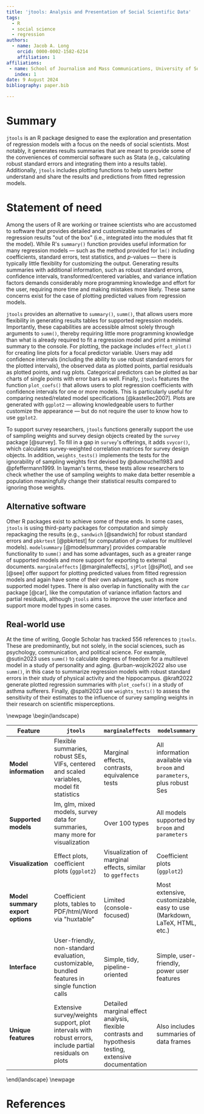 ```yaml
---
title: 'jtools: Analysis and Presentation of Social Scientific Data'
tags:
  - R
  - social science
  - regression
authors:
  - name: Jacob A. Long
    orcid: 0000-0002-1582-6214
    affiliation: 1
affiliations:
 - name: School of Journalism and Mass Communications, University of South Carolina, USA
   index: 1
date: 9 August 2024
bibliography: paper.bib

---
```


# Summary

`jtools` is an R package designed to ease the exploration and
presentation of regression models with a focus on the needs of social scientists.
Most notably, it generates results summaries that are meant to provide some
of the conveniences of commercial software such as Stata (e.g., calculating
robust standard errors and integrating them into a results table).
Additionally, `jtools` includes plotting functions to help users better 
understand and share the results and predictions from fitted regression models.

# Statement of need

Among the users of R are working or trainee scientists who are accustomed to
software that provides detailed and customizable summaries of regression results
"out of the box" (i.e., integrated into the modules that fit the model). While
R's `summary()` function provides useful information for many regression 
models — such as the method provided for `lm()` including coefficients, 
standard errors, test statistics, and *p*-values — there is typically little
flexiblity for customizing the output. Generating results summaries with 
additional information, such as robust standard errors, confidence intervals,
transformed/centered variables, and variance inflation factors demands 
considerably more programming knowledge and effort for the user, requiring more
time and making mistakes more likely. These same concerns exist for the case of
plotting predicted values from regression models.

`jtools` provides an alternative to `summary()`, `summ()`, that allows users
more flexibility in generating results tables for supported regression models.
Importantly, these capabilities are accessible almost solely through
arguments to `summ()`, thereby requiring little more programming knowledge
than what is already required to fit a regression model and print a minimal 
summary to the console. For plotting, the package includes `effect_plot()`
for creating line plots for a focal predictor variable. Users may add 
confidence intervals (including the ability to use robust standard errors for
the plotted intervals), the observed data as plotted points, partial residuals
as plotted points, and rug plots. Categorical predictors can be plotted as 
bar charts of single points with error bars as well. Finally, `jtools` features
the function `plot_coefs()` that allows users to plot regression coefficients
with confidence intervals for one or more models. This is particularly useful
for comparing nested/related model specifications [@kastellec2007]. 
Plots are generated with 
`ggplot2` — allowing knowledgeable users to further customize the appearance —
but do not require the user to know how to use `ggplot2`.

To support survey researchers, `jtools` functions generally support the use of
sampling weights and survey design objects created by the `survey` package 
[@survey]. To fill in a gap in `survey`'s offerings, it adds `svycor()`, which
calculates survey-weighted correlation matrices for survey design objects. 
In addition, `weights_tests()` implements the tests for the ignorability of 
sampling weights first devised by @dumouchel1983 and @pfeffermann1999. 
In layman's terms, these tests allow researchers to check whether the use of
sampling weights to make data better resemble a population meaningfully change
their statistical results compared to ignoring those weights.

## Alternative software

Other R packages exist to achieve some of these ends. In some cases, `jtools`
is using third-party packages for computation and simply repackaging the results
(e.g., `sandwich` \[@sandwich\] for robust standard errors and `pbkrtest` 
\[@pbkrtest\] for computation of 
*p*-values for multilevel models). `modelsummary` [@modelsummary] provides 
comparable functionality to `summ()` and has some advantages, such as a 
greater range
of supported models and more support for exporting to external documents. 
`marginaleffects` [@marginaleffects], `sjPlot` [@sjPlot], and `see` [@see] 
offer support for plotting predicted 
values from fitted regression models and again have some of their own 
advantages, such as more supported model types. There is also overlap in 
functionality with the `car` package [@car], like the computation of variance 
inflation factors and partial residuals, although `jtools` aims to improve
the user interface and support more model types in some cases.

## Real-world use

At the time of writing, Google Scholar has tracked 556 references to `jtools`.
These are predominantly, but not solely, in the social sciences, such as 
psychology, communication, and political science. For example, @sutin2023 
uses `summ()` to calculate degrees of freedom for a multilevel model in a 
study of personality and aging. @urban-wojcik2022 also use `summ()`, in this
case to summarize regression models with robust standard errors in their study
of physical activity and the hippocampus. @kraft2022 generate plotted regression
summaries with `plot_coefs()` in a study of asthma sufferers.
Finally, @spalti2023 use `weights_tests()` to 
assess the sensitivity of their estimates to the influence of survey sampling
weights in their research on scientific misperceptions.

\newpage
\begin{landscape}

| **Feature**                      | `jtools`                                                                                                  | `marginaleffects`                                                                                       | `modelsummary`                                                            | `sjPlot`                                                                 | `ggeffects`                                                                           | `gtsummary`                                                    | `performance`  | `parameters`                            |
|------------------------------|--------------------------------------------------------------------------------------------------------|-------------------------------------------------------------------------------------------------------|------------------------------------------------------------------------|-----------------------------------------------------------------------|------------------------------------------------------------------------------------|-------------------------------------------------------------|---------------------------|--------------------------------------------------|
| **Model information**            | Flexible summaries, robust SEs, VIFs, centered and scaled variables, model fit statistics               | Marginal effects, contrasts, equivalence tests                                                        | All information available via `broom` and `parameters`, plus robust Ses | Flexible summaries, robust SEs, scaled variables, model fit statistics | Marginal effects, contrasts, equivalence tests (from `marginaleffects` or `emmeans`) | Information available via `broom`, pairwise comparisons      | Model fit and diagnostics | Coefficient estimates, intervals, test statistics |
| **Supported models**             | lm, glm, mixed models, survey data for summaries, many more for visualization                           | Over 100 types                                                                                         | All models supported by `broom` and `parameters`                        | lm, glm, mixed models, Bayesian models                                            | Large number of models                                                               | All that are supported by `broom`                           | Large number of models    | Large number, including structural models          |
| **Visualization**                | Effect plots, coefficient plots (`ggplot2`)                                                             | Visualization of marginal effects, similar to `ggeffects`                                             | Coefficient plots (`ggplot2`)                                           | Coefficient plots (`ggplot2`)                                          | Plots for effects, predictions, etc.                                                | Experimental coefficient plot functions                      | Uses `see` package        | Visualization of model parameters                 |
| **Model summary export options** | Coefficient plots, tables to PDF/html/Word via "huxtable"                                               | Limited (console-focused)                                                                             | Most extensive, customizable, easy to use (Markdown, LaTeX, HTML, etc.) | To HTML                                                                | To HTML and Markdown                                                                | Extensive (Word, PDF, HTML, etc.)                            | To Markdown               | To HTML and Markdown                              |
| **Interface**                    | User-friendly, non-standard evaluation, customizable, bundled features in single function calls         | Simple, tidy, pipeline-oriented                                                                       | Simple, user-friendly, power user features                              | User-friendly, easy to integrate                                       | Simple, user-friendly, pipeline-oriented                                            | Pipeline-oriented, focus on table output                     | User-friendly, simple     | User-friendly                                     |
| **Unique features**              | Extensive survey/weights support, plot intervals with robust errors, include partial residuals on plots | Detailed marginal effect analysis, flexible contrasts and hypothesis testing, extensive documentation | Also includes summaries of data frames                                  | Support for psychometric item analysis                                 | Plot intervals with robust errors, plot partial residuals on plots                  | Medical research-oriented summaries, focus on data summaries | nan                       | Includes variable selection/data reduction tools  |

\end{landscape}
\newpage

# References